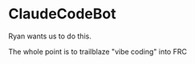 # ClaudeCodeBot
Ryan wants us to do this.










The whole point is to trailblaze "vibe coding" into FRC
